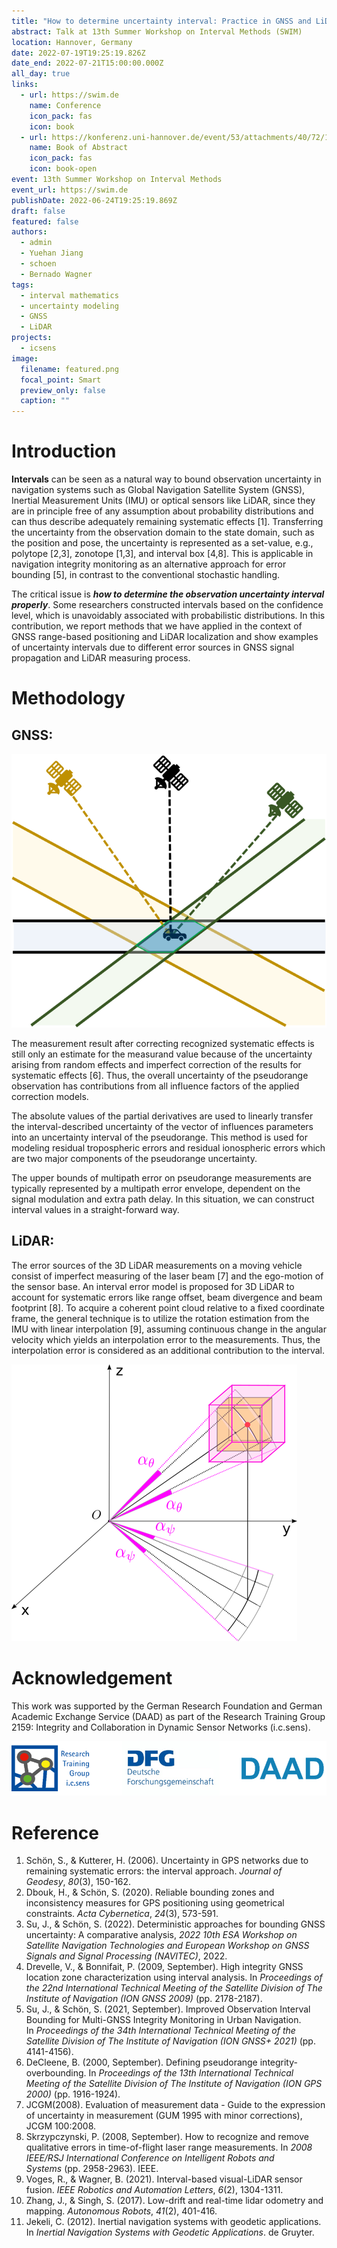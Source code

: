 ```yaml
---
title: "How to determine uncertainty interval: Practice in GNSS and LiDAR"
abstract: Talk at 13th Summer Workshop on Interval Methods (SWIM)
location: Hannover, Germany
date: 2022-07-19T19:25:19.826Z
date_end: 2022-07-21T15:00:00.000Z
all_day: true
links:
  - url: https://swim.de
    name: Conference
    icon_pack: fas
    icon: book
  - url: https://konferenz.uni-hannover.de/event/53/attachments/40/72/13th_SWIM_Book_of_Abstracts.pdf
    name: Book of Abstract
    icon_pack: fas
    icon: book-open
event: 13th Summer Workshop on Interval Methods
event_url: https://swim.de
publishDate: 2022-06-24T19:25:19.869Z
draft: false
featured: false
authors:
  - admin
  - Yuehan Jiang
  - schoen
  - Bernado Wagner
tags:
  - interval mathematics
  - uncertainty modeling
  - GNSS
  - LiDAR
projects:
  - icsens
image:
  filename: featured.png
  focal_point: Smart
  preview_only: false
  caption: ""
---
```

# Introduction

**Intervals** can be seen as a natural way to bound observation uncertainty in navigation systems such as Global Navigation Satellite System (GNSS), Inertial Measurement Units (IMU) or optical sensors like LiDAR, since they are in principle free of any assumption about probability distributions and can thus describe adequately remaining systematic effects \[1]. Transferring the uncertainty from the observation domain to the state domain, such as the position and pose, the uncertainty is represented as a set-value, e.g., polytope \[2,3], zonotope \[1,3], and interval box \[4,8]. This is applicable in navigation integrity monitoring as an alternative approach for error bounding \[5], in contrast to the conventional stochastic handling.

The critical issue is ***how to determine the observation uncertainty interval properly***. Some researchers constructed intervals based on the confidence level, which is unavoidably associated with probabilistic distributions. In this contribution, we report methods that we have applied in the context of GNSS range-based positioning and LiDAR localization and show examples of uncertainty intervals due to different error sources in GNSS signal propagation and LiDAR measuring process.

# Methodology

## GNSS:

![](gnss.png "Conceptual model of interval-based GNSS positioning")

The measurement result after correcting recognized systematic effects is still only an estimate for the measurand value because of the uncertainty arising from random effects and imperfect correction of the results for systematic effects \[6]. Thus, the overall uncertainty of the pseudorange observation has contributions from all influence factors of the applied correction models.

The absolute values of the partial derivatives are used to linearly transfer the interval-described uncertainty of the vector of influences parameters into an uncertainty interval of the pseudorange. This method is used for modeling residual tropospheric errors and residual ionospheric errors which are two major components of the pseudorange uncertainty.

The upper bounds of multipath error on pseudorange measurements are typically represented by a multipath error envelope, dependent on the signal modulation and extra path delay. In this situation, we can construct interval values in a straight-forward way.

## LiDAR:

The error sources of the 3D LiDAR measurements on a moving vehicle consist of imperfect measuring of the laser beam \[7] and the ego-motion of the sensor base. An interval error model is proposed for 3D LiDAR to account for systematic errors like range offset, beam divergence and beam footprint \[8]. To acquire a coherent point cloud relative to a fixed coordinate frame, the general technique is to utilize the rotation estimation from the IMU with linear interpolation \[9], assuming continuous change in the angular velocity which yields an interpolation error to the measurements. Thus, the interpolation error is considered as an additional contribution to the interval.

![](lidar.png "Interval-based LiDAR model considering uncertainty due to interpolation error")

# Acknowledgement

This work was supported by the German Research Foundation and German Academic Exchange Service (DAAD) as part of the Research Training Group 2159: Integrity and Collaboration in Dynamic Sensor Networks (i.c.sens).

![](ac.png)

# Reference

1. Schön, S., & Kutterer, H. (2006). Uncertainty in GPS networks due to remaining systematic errors: the interval approach. *Journal of Geodesy*, *80*(3), 150-162.
2. Dbouk, H., & Schön, S. (2020). Reliable bounding zones and inconsistency measures for GPS positioning using geometrical constraints. *Acta Cybernetica*, *24*(3), 573-591.
3. Su, J., & Schön, S. (2022). Deterministic approaches for bounding GNSS uncertainty: A comparative analysis, *2022 10th ESA Workshop on Satellite Navigation Technologies and European Workshop on GNSS Signals and Signal Processing (NAVITEC)*, 2022.
4. Drevelle, V., & Bonnifait, P. (2009, September). High integrity GNSS location zone characterization using interval analysis. In *Proceedings of the 22nd International Technical Meeting of the Satellite Division of The Institute of Navigation (ION GNSS 2009)* (pp. 2178-2187).
5. Su, J., & Schön, S. (2021, September). Improved Observation Interval Bounding for Multi-GNSS Integrity Monitoring in Urban Navigation. In *Proceedings of the 34th International Technical Meeting of the Satellite Division of The Institute of Navigation (ION GNSS+ 2021)* (pp. 4141-4156).
6. DeCleene, B. (2000, September). Defining pseudorange integrity-overbounding. In *Proceedings of the 13th International Technical Meeting of the Satellite Division of The Institute of Navigation (ION GPS 2000)* (pp. 1916-1924).
7. JCGM(2008). Evaluation of measurement data - Guide to the expression of uncertainty in measurement (GUM 1995 with minor corrections), JCGM 100:2008.
8. Skrzypczynski, P. (2008, September). How to recognize and remove qualitative errors in time-of-flight laser range measurements. In *2008 IEEE/RSJ International Conference on Intelligent Robots and Systems* (pp. 2958-2963). IEEE.
9. Voges, R., & Wagner, B. (2021). Interval-based visual-LiDAR sensor fusion. *IEEE Robotics and Automation Letters*, *6*(2), 1304-1311.
10. Zhang, J., & Singh, S. (2017). Low-drift and real-time lidar odometry and mapping. *Autonomous Robots*, *41*(2), 401-416.
11. Jekeli, C. (2012). Inertial navigation systems with geodetic applications. In *Inertial Navigation Systems with Geodetic Applications*. de Gruyter.